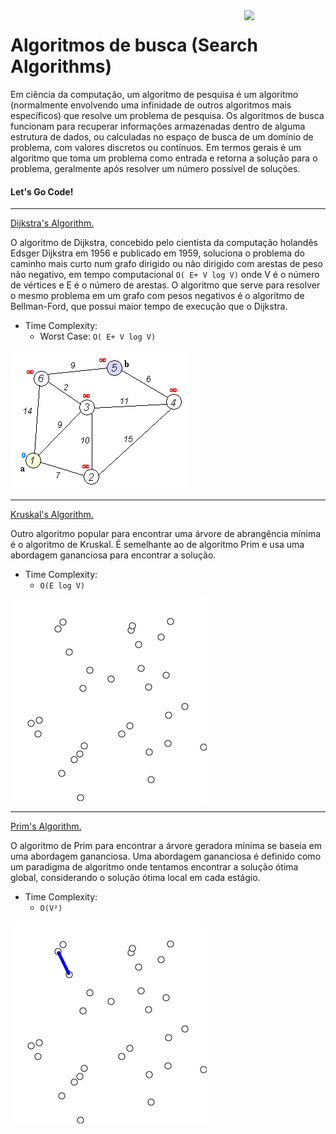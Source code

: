 <img src="https://i.ibb.co/M6nBBb0/mascote.png" align="right" width="130">

# Algoritmos de busca (Search Algorithms)

Em ciência da computação, um algoritmo de pesquisa é um algoritmo (normalmente envolvendo uma infinidade de outros
algoritmos mais específicos) que resolve um problema de pesquisa. Os algoritmos de busca funcionam para recuperar
informações armazenadas dentro de alguma estrutura de dados, ou calculadas no espaço de busca de um domínio de problema,
com valores discretos ou contínuos. Em termos gerais é um algoritmo que toma um problema como entrada e retorna a
solução para o problema, geralmente após resolver um número possível de soluções.

#### Let's Go Code!

---

[Dijkstra's Algorithm.](https://github.com/JoseMateusCamargo/php/blob/main/search-algorithm/Dijkstra.php)

O algoritmo de Dijkstra, concebido pelo cientista da computação holandês Edsger Dijkstra em 1956 e publicado em 1959,
soluciona o problema do caminho mais curto num grafo dirigido ou não dirigido com arestas de peso não negativo, em tempo
computacional `O( E+ V log V)` onde V é o número de vértices e E é o número de arestas. O algoritmo que serve para
resolver o mesmo problema em um grafo com pesos negativos é o algoritmo de Bellman-Ford, que possui maior tempo de
execução que o Dijkstra.

* Time Complexity:
    * Worst Case: `O( E+ V log V)`

![Alt text](img/Dijkstra.gif?raw=true "Dijkstra")

---

[Kruskal's Algorithm.](https://github.com/JoseMateusCamargo/php/blob/main/search-algorithm/Kruskals.php)

Outro algoritmo popular para encontrar uma árvore de abrangência mínima é o algoritmo de Kruskal. É semelhante ao de
algoritmo Prim e usa uma abordagem gananciosa para encontrar a solução.

* Time Complexity:
    * `O(E log V)`

![Alt text](img/Kruskal.gif?raw=true "Kruskal")

---

[Prim's Algorithm.](https://github.com/JoseMateusCamargo/php/blob/main/search-algorithm/Prim.php)

O algoritmo de Prim para encontrar a árvore geradora mínima se baseia em uma abordagem gananciosa. Uma abordagem
gananciosa é definido como um paradigma de algoritmo onde tentamos encontrar a solução ótima global, considerando o
solução ótima local em cada estágio.

* Time Complexity:
    * `O(V²)`

![Alt text](img/Prim.gif?raw=true "Prim")